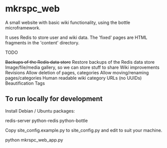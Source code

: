 mkrspc_web
==========

A small website with basic wiki functionality, using the bottle microframework.

It uses Redis to store user and wiki data. The 'fixed' pages are HTML fragments in the 'content' directory.


TODO

~~Backups of the Redis data store~~
Restore backups of the Redis data store
Image/file/media gallery, so we can store stuff to share
Wiki improvements
Revisions
Allow deletion of pages, categories
Allow moving/renaming pages/categories
Human readable wiki category URLs (no UUIDs)
Beautification
Tags



To run locally for development
-----

Install Debian / Ubuntu packages:

redis-server python-redis python-bottle

Copy site_config.example.py to site_config.py and edit to suit your machine.

python mkrspc_web_app.py

